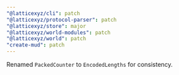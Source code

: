 ```yaml
---
"@latticexyz/cli": patch
"@latticexyz/protocol-parser": patch
"@latticexyz/store": major
"@latticexyz/world-modules": patch
"@latticexyz/world": patch
"create-mud": patch
---
```


Renamed `PackedCounter` to `EncodedLengths` for consistency.

